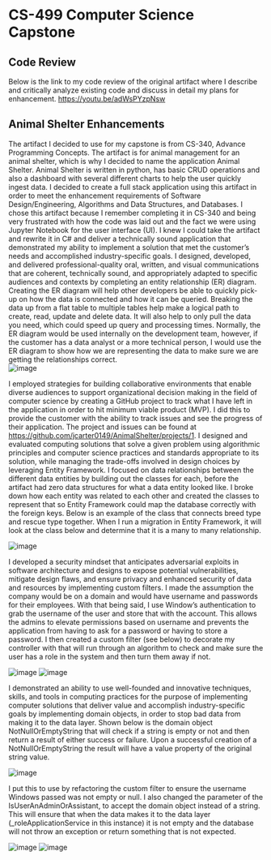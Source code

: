 # CS-499 Computer Science Capstone

## Code Review
Below is the link to my code review of the original artifact where I describe and critically analyze existing code and discuss in detail my plans for enhancement. 
https://youtu.be/adWsPYzpNsw

## Animal Shelter Enhancements
  The artifact I decided to use for my capstone is from CS-340, Advance Programming Concepts.  The artifact is for animal management for an animal shelter, which is why I decided to name the application Animal Shelter.  Animal Shelter is written in python, has basic CRUD operations and also a dashboard with several different charts to help the user quickly ingest data. I decided to create a full stack application using this artifact in order to meet the enhancement requirements of Software Design/Engineering, Algorithms and Data Structures, and Databases. 
  I chose this artifact because I remember completing it in CS-340 and being very frustrated with how the code was laid out and the fact we were using Jupyter Notebook for the user interface (UI).  I knew I could take the artifact and rewrite it in C# and deliver a technically sound application that demonstrated my ability to implement a solution that met the customer’s needs and accomplished industry-specific goals.
  I designed, developed, and delivered professional-quality oral, written, and visual communications that are coherent, technically sound, and appropriately adapted to specific audiences and contexts by completing an entity relationship (ER) diagram. Creating the ER diagram will help other developers be able to quickly pick-up on how the data is connected and how it can be queried.  Breaking the data up from a flat table to multiple tables help make a logical path to create, read, update and delete data.  It will also help to only pull the data you need, which could speed up query and processing times.  Normally, the ER diagram would be used internally on the development team, however, if the customer has a data analyst or a more technical person, I would use the ER diagram to show how we are representing the data to make sure we are getting the relationships correct.  
![image](https://user-images.githubusercontent.com/30158121/154821252-07b0e453-0503-4144-b334-af0a69575e47.png)

  I employed strategies for building collaborative environments that enable diverse audiences to support organizational decision making in the field of computer science by creating a GitHub project to track what I have left in the application in order to hit minimum viable product (MVP).  I did this to provide the customer with the ability to track issues and see the progress of their application.  The project and issues can be found at https://github.com/jcarter0149/AnimalShelter/projects/1.
  I designed and evaluated computing solutions that solve a given problem using algorithmic principles and computer science practices and standards appropriate to its solution, while managing the trade-offs involved in design choices by leveraging Entity Framework. I focused on data relationships between the different data entities by building out the classes for each, before the artifact had zero data structures for what a data entity looked like.  I broke down how each entity was related to each other and created the classes to represent that so Entity Framework could map the database correctly with the foreign keys.  Below is an example of the class that connects breed type and rescue type together. When I run a migration in Entity Framework, it will look at the class below and determine that it is a many to many relationship.
  
![image](https://user-images.githubusercontent.com/30158121/154821260-5228fc4d-7238-4776-bb75-c8a46bb9b55f.png)

  I developed a security mindset that anticipates adversarial exploits in software architecture and designs to expose potential vulnerabilities, mitigate design flaws, and ensure privacy and enhanced security of data and resources by implementing custom filters. I made the assumption the company would be on a domain and would have username and passwords for their employees.  With that being said, I use Window’s authentication to grab the username of the user and store that with the account.  This allows the admins to elevate permissions based on username and prevents the application from having to ask for a password or having to store a password.  I then created a custom filter (see below) to decorate my controller with that will run through an algorithm to check and make sure the user has a role in the system and then turn them away if not. 
  
![image](https://user-images.githubusercontent.com/30158121/154821268-6e28ff35-0492-41c1-bec6-df1a60343ae3.png)
![image](https://user-images.githubusercontent.com/30158121/154821278-cf1e93b8-4dbc-4ea7-9cc5-53d31f0564a1.png)

  I demonstrated an ability to use well-founded and innovative techniques, skills, and tools in computing practices for the purpose of implementing computer solutions that deliver value and accomplish industry-specific goals by implementing domain objects, in order to stop bad data from making it to the data layer.  Shown below is the domain object NotNullOrEmptyString that will check if a string is empty or not and then return a result of either success or failure.  Upon a successful creation of a NotNullOrEmptyString the result will have a value property of the original string value.  
 
![image](https://user-images.githubusercontent.com/30158121/154821299-d02e3839-725f-44bb-bf76-254b3b58c198.png)

I put this to use by refactoring the custom filter to ensure the username Windows passed was not empty or null.  I also changed the parameter of the IsUserAnAdminOrAssistant, to accept the domain object instead of a string. This will ensure that when the data makes it to the data layer (_roleApplicationService in this instance) it is not empty and the database will not throw an exception or return something that is not expected. 

![image](https://user-images.githubusercontent.com/30158121/154821318-45ec039b-d767-4bb2-84c5-c5567af7e250.png)
![image](https://user-images.githubusercontent.com/30158121/154821321-9757d816-cc78-4e0f-b7a5-df16f384a7c7.png)
